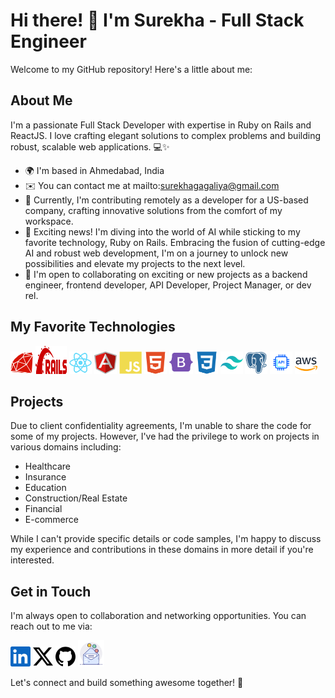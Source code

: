 # Hi there! 👋 I'm Surekha - Full Stack Engineer

Welcome to my GitHub repository! Here's a little about me:

## About Me
I'm a passionate Full Stack Developer with expertise in Ruby on Rails and ReactJS. I love crafting elegant solutions to complex problems and building robust, scalable web applications. 💻✨

- 🌍  I'm based in Ahmedabad, India
- ✉️   You can contact me at mailto:surekhagagaliya@gmail.com
- 🚀  Currently, I'm contributing remotely as a developer for a US-based company, crafting innovative solutions from the comfort of my workspace.
- 🧠  Exciting news! I'm diving into the world of AI while sticking to my favorite technology, Ruby on Rails. Embracing the fusion of cutting-edge AI and robust web development, I'm on a journey to unlock new possibilities and elevate my projects to the next level.
- 🤝  I'm open to collaborating on exciting or new projects as a backend engineer, frontend developer, API Developer, Project Manager, or dev rel.


## My Favorite Technologies
<p align="left" dir="auto">
  <a href="https://www.ruby-lang.org/en/" rel="nofollow"><img src="https://raw.githubusercontent.com/surekhagagaliya/surekhagagaliya/main/icons/ruby.svg" width="36" height="36" alt="Ruby" style="max-width: 100%;"></a>
   <a href="https://rubyonrails.org/" rel="nofollow"><img src="https://raw.githubusercontent.com/surekhagagaliya/surekhagagaliya/main/icons/rails.svg" width="50" height="45" alt="ROR" style="max-width: 100%;"></a>
  <a href="https://react.dev/" rel="nofollow"><img src="https://raw.githubusercontent.com/surekhagagaliya/surekhagagaliya/main/icons/react.svg" width="36" height="36" alt="ReactJS" style="max-width: 100%;"></a>
  <a href="https://angularjs.org/" rel="nofollow"><img src="https://raw.githubusercontent.com/surekhagagaliya/surekhagagaliya/main/icons/angular.svg" width="36" height="36" alt="AngularJS" style="max-width: 100%;"></a>
  <a href="https://developer.mozilla.org/en-US/docs/Web/JavaScript" rel="nofollow"><img src="https://raw.githubusercontent.com/surekhagagaliya/surekhagagaliya/main/icons/javascript.svg" width="36" height="36" alt="JavaScript" style="max-width: 100%;"></a>
  <a href="https://developer.mozilla.org/en-US/docs/Glossary/HTML5" rel="nofollow"><img src="https://raw.githubusercontent.com/surekhagagaliya/surekhagagaliya/main/icons/html5.svg" width="36" height="36" alt="HTML5" style="max-width: 100%;"></a>
  <a href="https://getbootstrap.com/" rel="nofollow"><img src="https://raw.githubusercontent.com/surekhagagaliya/surekhagagaliya/main/icons/bootstrap.svg" width="38" height="38" alt="Bootstrap" style="max-width: 100%;"></a>
  <a href="https://www.w3.org/TR/CSS/#css" rel="nofollow"><img src="https://raw.githubusercontent.com/surekhagagaliya/surekhagagaliya/main/icons/css3.svg" width="36" height="36" alt="CSS3" style="max-width: 100%;"></a>
  <a href="https://tailwindcss.com/" rel="nofollow"><img src="https://raw.githubusercontent.com/surekhagagaliya/surekhagagaliya/main/icons/tailwindcss.svg" width="36" height="36" alt="TailwindCSS" style="max-width: 100%;"></a>
  <a href="https://www.postgresql.org/" rel="nofollow"><img src="https://raw.githubusercontent.com/surekhagagaliya/surekhagagaliya/main/icons/postgresql.svg" width="36" height="36" alt="PostgreSQL" style="max-width: 100%;"></a>
  <a href="https://en.wikipedia.org/wiki/API" rel="nofollow"><img src="https://raw.githubusercontent.com/surekhagagaliya/surekhagagaliya/main/icons/api.svg" width="36" height="36" alt="API" style="max-width: 100%;"></a>
  <a href="https://aws.amazon.com/" rel="nofollow"><img src="https://raw.githubusercontent.com/surekhagagaliya/surekhagagaliya/main/icons/aws.svg" width="36" height="36" alt="AWS" style="max-width: 100%;"></a>
</p>

## Projects
Due to client confidentiality agreements, I'm unable to share the code for some of my projects. However, I've had the privilege to work on projects in various domains including:

- Healthcare
- Insurance
- Education
- Construction/Real Estate
- Financial
- E-commerce

While I can't provide specific details or code samples, I'm happy to discuss my experience and contributions in these domains in more detail if you're interested.

## Get in Touch
I'm always open to collaboration and networking opportunities. You can reach out to me via:

<p dir="auto">
  <a href="https://www.linkedin.com/in/surekha-gagaliya" rel="nofollow"><img src="https://raw.githubusercontent.com/surekhagagaliya/surekhagagaliya/main/icons/linkedin.svg" width="32" height="32" style="max-width: 100%;"></a>
  <a href="https://twitter.com/Surekhamayurk" rel="nofollow"><img src="https://raw.githubusercontent.com/surekhagagaliya/surekhagagaliya/main/icons/twitter.svg" width="32" height="32" style="max-width: 100%;"></a>
  <a href="https://github.com/surekhagagaliya" rel="nofollow"><img src="https://raw.githubusercontent.com/surekhagagaliya/surekhagagaliya/main/icons/github.svg" width="32" height="32" style="max-width: 100%;"></a>
  <a href="mailto:surekhagagaliya@gmail.com" rel="nofollow"><img src="https://raw.githubusercontent.com/surekhagagaliya/surekhagagaliya/main/icons/email.svg" width="42" height="42" style="max-width: 100%;"></a>
</p>

Let's connect and build something awesome together! 🚀
